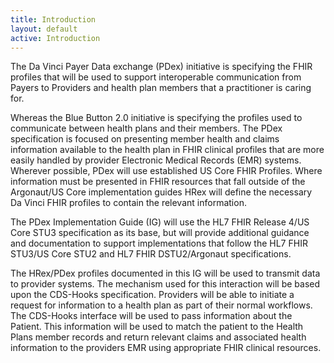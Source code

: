 ```yaml
---
title: Introduction
layout: default
active: Introduction
---
```


The Da Vinci Payer Data exchange (PDex) initiative is specifying the FHIR profiles that will be used to support interoperable communication from Payers to Providers and health plan members that a practitioner is caring for.

Whereas the Blue Button 2.0 initiative is specifying the profiles used to communicate between health plans and their members. The PDex specification is focused on presenting member health and claims information available to the health plan in FHIR clinical profiles that are more easily handled by provider Electronic Medical Records (EMR) systems. Wherever possible, PDex will use established US Core FHIR Profiles. Where information must be presented in FHIR resources that fall outside of the Argonaut/US Core implementation guides HRex will define the necessary Da Vinci FHIR profiles to contain the relevant information.

The PDex Implementation Guide (IG) will use the HL7 FHIR Release 4/US Core STU3 specification as its base, but will provide additional guidance and documentation to support implementations that follow the HL7 FHIR STU3/US Core STU2 and HL7 FHIR DSTU2/Argonaut specifications. 

The HRex/PDex profiles documented in this IG will be used to transmit data to provider systems. The mechanism used for this interaction will be based upon the CDS-Hooks specification.  Providers will be able to initiate a request for information to a health plan as part of their normal workflows. The CDS-Hooks interface will be used to pass information about the Patient. This information will be used to match the patient to the Health Plans member records and return relevant claims and associated health information to the providers EMR using appropriate FHIR clinical resources.
